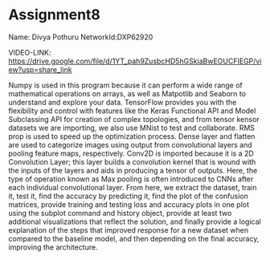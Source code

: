 # Assignment8

Name: Divya Pothuru
NetworkId:DXP62920

VIDEO-LINK: https://drive.google.com/file/d/1YT_pah9ZusbcHD5hGSkiaBwEOUCFIEGP/view?usp=share_link

Numpy is used in this program because it can perform a wide range of mathematical operations on arrays, as well as Matpotlib and Seaborn to understand and explore your data. TensorFlow provides you with the flexibility and control with features like the Keras Functional API and Model Subclassing API for creation of complex topologies, and from tensor kensor datasets we are importing, we also use MNist to test and collaborate. RMS prop is used to speed up the optimization process. Dense layer and flatten are used to categorize images using output from convolutional layers and pooling feature maps, respectively. Conv2D is imported because it is a 2D Convolution Layer; this layer builds a convolution kernel that is wound with the inputs of the layers and aids in producing a tensor of outputs. Here, the type of operation known as Max pooling is often introduced to CNNs after each individual convolutional layer. From here, we extract the dataset, train it, test it, find the accuracy by predicting it, find the plot of the confusion matrices, provide training and testing loss and accuracy plots in one plot using the subplot command and history object, provide at least two additional visualizations that reflect the solution, and finally provide a logical explanation of the steps that improved response for a new dataset when compared to the baseline model, and then depending on the final accuracy, improving the architecture.
